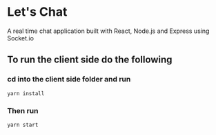 # Let's Chat
A real time chat application built with React, Node.js and Express using Socket.io

## To run the client side do the following
### cd into the client side folder and run

```
yarn install
```

### Then run 

```
yarn start
```
